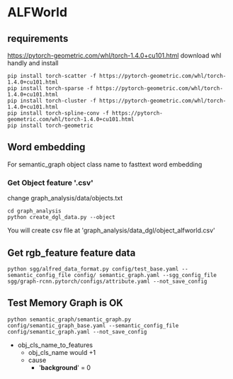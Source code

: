 # ALFWorld
## requirements
https://pytorch-geometric.com/whl/torch-1.4.0+cu101.html
download whl handly and install
```
pip install torch-scatter -f https://pytorch-geometric.com/whl/torch-1.4.0+cu101.html
pip install torch-sparse -f https://pytorch-geometric.com/whl/torch-1.4.0+cu101.html
pip install torch-cluster -f https://pytorch-geometric.com/whl/torch-1.4.0+cu101.html
pip install torch-spline-conv -f https://pytorch-geometric.com/whl/torch-1.4.0+cu101.html
pip install torch-geometric
```

## Word embedding 
For semantic_graph object class name to fasttext word embedding

### Get Object feature '.csv'
change graph_analysis/data/objects.txt
```
cd graph_analysis
python create_dgl_data.py --object
```
You will create csv file at 'graph_analysis/data_dgl/object_alfworld.csv'

## Get rgb_feature feature data
```
python sgg/alfred_data_format.py config/test_base.yaml --semantic_config_file config/ semantic_graph.yaml --sgg_config_file sgg/graph-rcnn.pytorch/configs/attribute.yaml --not_save_config
```


## Test Memory Graph is OK
```
python semantic_graph/semantic_graph.py config/semantic_graph_base.yaml --semantic_config_file config/semantic_graph.yaml --not_save_config
```

- obj_cls_name_to_features
	- obj_cls_name would +1
	- cause
		- '__background__' = 0